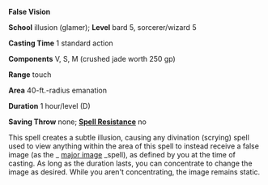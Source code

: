  **False Vision**

**School** illusion (glamer); **Level** bard 5, sorcerer/wizard 5

**Casting Time** 1 standard action

**Components** V, S, M (crushed jade worth 250 gp)

**Range** touch

**Area** 40-ft.-radius emanation

**Duration** 1 hour/level (D)

**Saving Throw** none; **[Spell Resistance](../glossary.html#_spell-resistance)** no

This spell creates a subtle illusion, causing any divination (scrying) spell used to view anything within the area of this spell to instead receive a false image (as the _ [major image](majorImage.html#_major-image) _spell), as defined by you at the time of casting. As long as the duration lasts, you can concentrate to change the image as desired. While you aren't concentrating, the image remains static.

